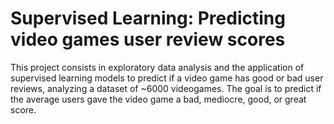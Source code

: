 # Supervised Learning: Predicting video games user review scores

This project consists in exploratory data analysis and the application of supervised learning
models to predict if a video game has good or bad user reviews, analyzing a
dataset of ~6000 videogames. The goal is to predict if the average users gave the video game a bad,
mediocre, good, or great score. 
